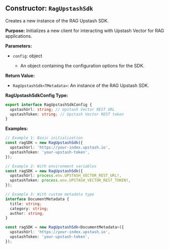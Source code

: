## Constructor: `RagUpstashSdk`

Creates a new instance of the RAG Upstash SDK.

**Purpose:**
Initializes a new client for interacting with Upstash Vector for RAG applications.

**Parameters:**

- `config`: object<RagUpstashSdkConfig>
  - An object containing the configuration options for the SDK.

**Return Value:**

- `RagUpstashSdk<TMetadata>`: An instance of the RAG Upstash SDK.

**RagUpstashSdkConfig Type:**

```typescript
export interface RagUpstashSdkConfig {
  upstashUrl: string; // Upstash Vector REST URL
  upstashToken: string; // Upstash Vector REST token
}
```

**Examples:**

```typescript
// Example 1: Basic initialization
const ragSDK = new RagUpstashSdk({
  upstashUrl: 'https://your-index.upstash.io',
  upstashToken: 'your-upstash-token',
});

// Example 2: With environment variables
const ragSDK = new RagUpstashSdk({
  upstashUrl: process.env.UPSTASH_VECTOR_REST_URL!,
  upstashToken: process.env.UPSTASH_VECTOR_REST_TOKEN!,
});

// Example 3: With custom metadata type
interface DocumentMetadata {
  title: string;
  category: string;
  author: string;
}

const ragSDK = new RagUpstashSdk<DocumentMetadata>({
  upstashUrl: 'https://your-index.upstash.io',
  upstashToken: 'your-upstash-token',
});
```
